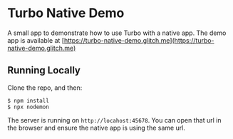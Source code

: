 # Turbo Native Demo

A small app to demonstrate how to use Turbo with a native app. The demo app is available at [https://turbo-native-demo.glitch.me](https://turbo-native-demo.glitch.me)

## Running Locally

Clone the repo, and then:

```
$ npm install
$ npx nodemon
```

The server is running on `http://locahost:45678`. You can open that url in the browser and ensure the native app is using the same url.
